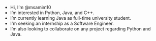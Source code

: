 - Hi, I’m @msamim10
- I’m interested in Python, Java, and C++.
- I’m currently learning Java as full-time university student.
- I'm seeking an internship as a Software Engineer.
- I’m also looking to collaborate on any project regarding Python and Java.

<!---
msamim10/msamim10 is a ✨ special ✨ repository because its `README.md` (this file) appears on your GitHub profile.
You can click the Preview link to take a look at your changes.
--->
